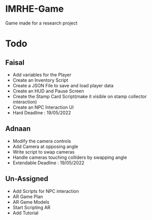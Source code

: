 # IMRHE-Game
Game made for a research project
# Todo
## Faisal
- Add variables for the Player
- Create an Inventory Script
- Create a JSON File to save and load player data
- Create an HUD and Pause Screen
- Create the Stamp Card Script(make it visible on stamp collector interaction)
- Create an NPC Interaction UI
- Hard Deadline : 19/05/2022
## Adnaan
- Modify the camera controls
- Add Camera at opposing angle
- Write script to swap cameras
- Handle cameras touching colliders by swapping angle
- Extendable Deadline : 19/05/2022
## Un-Assigned
- Add Scripts for NPC interaction
- AR Game Plan
- AR Game Models
- Start Scripting AR
- Add Tutorial
